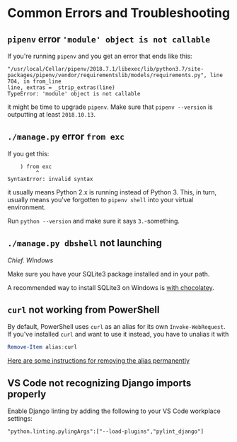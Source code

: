 # Common Errors and Troubleshooting

## `pipenv` error `'module' object is not callable`

If you're running `pipenv` and you get an error that ends like this:

```
"/usr/local/Cellar/pipenv/2018.7.1/libexec/lib/python3.7/site-packages/pipenv/vendor/requirementslib/models/requirements.py", line 704, in from_line
line, extras = _strip_extras(line)
TypeError: 'module' object is not callable
```

it might be time to upgrade `pipenv`. Make sure that `pipenv --version` is
outputting at least `2018.10.13`.

## `./manage.py` error `from exc`

If you get this:

```
    ) from exc
         ^
SyntaxError: invalid syntax
```

it usually means Python 2.x is running instead of Python 3. This, in turn,
usually means you've forgotten to `pipenv shell` into your virtual environment.

Run `python --version` and make sure it says `3.`-something.

## `./manage.py dbshell` not launching

_Chief. Windows_

Make sure you have your SQLite3 package installed and in your path.

A recommended way to install SQLite3 on Windows is [with
chocolatey](https://chocolatey.org/packages?q=sqlite).

## `curl` not working from PowerShell

By default, PowerShell uses `curl` as an alias for its own `Invoke-WebRequest`. If you've installed `curl` and want to use it instead, you have to unalias it with

```powershell
Remove-Item alias:curl
```

[Here are some instructions for removing the alias
permanently](https://superuser.com/questions/883914/how-do-i-permanently-remove-a-default-powershell-alias)

## VS Code not recognizing Django imports properly

Enable Django linting by adding the following to your VS Code workplace
settings:

```
"python.linting.pylingArgs":["--load-plugins","pylint_django"]
```